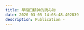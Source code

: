 ```yaml
---
title: 早稲田精神的読み物
date: 2020-03-05 14:08:48.402839
description: Publication - 
---
```


<!-- _index.mdファイルはフォルダ毎に必須なようだ。
ないと動かなくなる -->